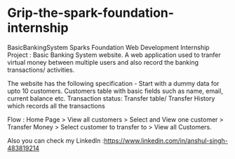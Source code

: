 # Grip-the-spark-foundation-internship
BasicBankingSystem
Sparks Foundation Web Development Internship Project : Basic Banking System website. A web application used to tranfer virtual money between multiple users and also record the banking transactions/ activities.

The website has the following specification -
Start with a dummy data for upto 10 customers.
Customers table with basic fields such as name, email, current balance etc.
Transaction status: Transfer table/ Transfer History which records all the transactions

Flow : Home Page > View all customers > Select and View one customer > Transfer Money > Select customer to transfer to > View all Customers.

Also you can check my Linkedln :https://www.linkedin.com/in/anshul-singh-483819214
